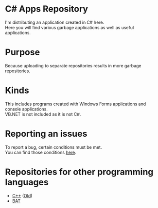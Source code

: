 # C# Apps Repository
I'm distributing an application created in C# here.
<br>Here you will find various garbage applications as well as useful applications.

# Purpose
Because uploading to separate repositories results in more garbage repositories.

# Kinds
This includes programs created with Windows Forms applications and console applications.
<br>VB.NET is not included as it is not C#.

# Reporting an issues
To report a bug, certain conditions must be met.
<br>You can find those conditions [here](https://github.com/YuuyaGitHub/CS-Apps-Repository/blob/main/bugreport.md).

# Repositories for other programming languages
* [C++](https://github.com/YuuyaGitHub/Various-CPP-applications) ([Old](https://github.com/YuuyaGitHub/My-C-Apps-Pack))
* [BAT](https://github.com/YuuyaGitHub/Various-CPP-applications)
